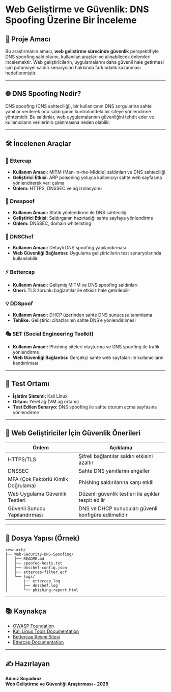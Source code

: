 
# Web Geliştirme ve Güvenlik: DNS Spoofing Üzerine Bir İnceleme

## 🎯 Proje Amacı

Bu araştırmanın amacı, **web geliştirme sürecinde güvenlik** perspektifiyle DNS spoofing saldırılarını, kullanılan araçları ve alınabilecek önlemleri incelemektir. Web geliştiricilerin, uygulamalarını daha güvenli hale getirmesi için potansiyel saldırı senaryoları hakkında farkındalık kazanması hedeflenmiştir.

---

## 🌐 DNS Spoofing Nedir?

DNS spoofing (DNS sahteciliği), bir kullanıcının DNS sorgularına sahte yanıtlar verilerek onu saldırganın kontrolündeki bir siteye yönlendirme yöntemidir. Bu saldırılar, web uygulamalarının güvenliğini tehdit eder ve kullanıcıların verilerinin çalınmasına neden olabilir.

---

## 🛠 İncelenen Araçlar

### 🐍 Ettercap
- **Kullanım Amacı:** MITM (Man-in-the-Middle) saldırıları ve DNS sahteciliği
- **Geliştirici Etkisi:** ARP poisoning yoluyla kullanıcıyı sahte web sayfasına yönlendirerek veri çalma
- **Önlem:** HTTPS, DNSSEC ve ağ izolasyonu

### 📄 Dnsspoof
- **Kullanım Amacı:** Statik yönlendirme ile DNS sahteciliği
- **Geliştirici Etkisi:** Saldırganın hazırladığı sahte sayfaya yönlendirme
- **Önlem:** DNSSEC, domain whitelisting

### 🧠 DNSChef
- **Kullanım Amacı:** Detaylı DNS spoofing yapılandırması
- **Web Güvenliği Bağlantısı:** Uygulama geliştiricilerin test senaryolarında kullanılabilir

### ⚡ Bettercap
- **Kullanım Amacı:** Gelişmiş MITM ve DNS spoofing saldırıları
- **Öneri:** TLS zorunlu bağlantılar ile etkisiz hale getirilebilir

### 💡 DDSpoof
- **Kullanım Amacı:** DHCP üzerinden sahte DNS sunucusu tanımlama
- **Tehlike:** Geliştirici cihazlarının sahte DNS’e yönlendirilmesi

### 🎭 SET (Social Engineering Toolkit)
- **Kullanım Amacı:** Phishing siteleri oluşturma ve DNS spoofing ile trafik yönlendirme
- **Web Güvenliği Bağlantısı:** Gerçekçi sahte web sayfaları ile kullanıcıların kandırılması

---

## 🧪 Test Ortamı

- **İşletim Sistemi:** Kali Linux
- **Ortam:** Yerel ağ (VM ağ ortamı)
- **Test Edilen Senaryo:** DNS spoofing ile sahte oturum açma sayfasına yönlendirme

---

## 🔐 Web Geliştiriciler İçin Güvenlik Önerileri

| Önlem                    | Açıklama |
|--------------------------|----------|
| HTTPS/TLS                | Şifreli bağlantılar saldırı etkisini azaltır |
| DNSSEC                   | Sahte DNS yanıtlarını engeller |
| MFA (Çok Faktörlü Kimlik Doğrulama) | Phishing saldırılarına karşı etkili |
| Web Uygulama Güvenlik Testleri     | Düzenli güvenlik testleri ile açıklar tespit edilir |
| Güvenli Sunucu Yapılandırması     | DNS ve DHCP sunucuları güvenli konfigüre edilmelidir |

---

## 📂 Dosya Yapısı (Örnek)

```
research/
├── Web-Security-DNS-Spoofing/
│   ├── README.md
│   ├── spoofed-hosts.txt
│   ├── dnschef-config.json
│   ├── ettercap-filter.ecf
│   └── logs/
│       ├── ettercap.log
│       ├── dnschef.log
│       └── phishing-report.html
```

---

## 📚 Kaynakça

- [OWASP Foundation](https://owasp.org/)
- [Kali Linux Tools Documentation](https://tools.kali.org/)
- [Bettercap Resmi Sitesi](https://www.bettercap.org/)
- [Ettercap Documentation](https://www.ettercap-project.org/)

---

## ✍️ Hazırlayan

**Adınız Soyadınız**  
**Web Geliştirme ve Güvenliği Araştırması - 2025**
